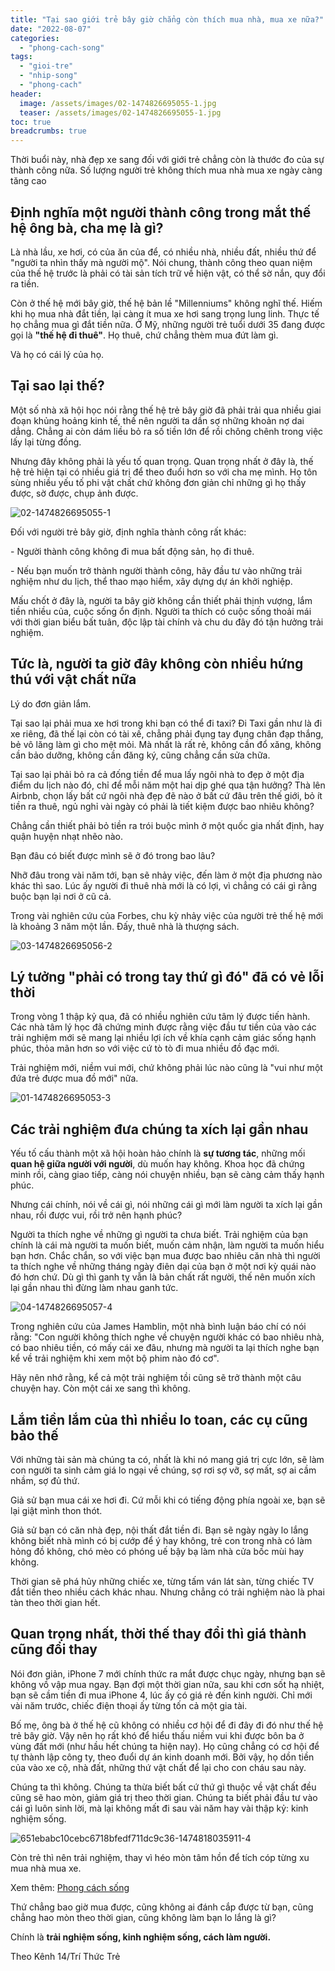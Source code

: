 ```yaml
---
title: "Tại sao giới trẻ bây giờ chẳng còn thích mua nhà, mua xe nữa?"
date: "2022-08-07"
categories: 
  - "phong-cach-song"
tags: 
  - "gioi-tre"
  - "nhip-song"
  - "phong-cach"
header:
  image: /assets/images/02-1474826695055-1.jpg
  teaser: /assets/images/02-1474826695055-1.jpg
toc: true
breadcrumbs: true
---
```


Thời buổi này, nhà đẹp xe sang đối với giới trẻ chẳng còn là thước đo của sự thành công nữa. Số lượng người trẻ không thích mua nhà mua xe ngày càng tăng cao

## Định nghĩa một người thành công trong mắt thế hệ ông bà, cha mẹ là gì?

Là nhà lầu, xe hơi, có của ăn của để, có nhiều nhà, nhiều đất, nhiều thứ để "người ta nhìn thấy mà người mộ". Nói chung, thành công theo quan niệm của thế hệ trước là phải có tài sản tích trữ về hiện vật, có thể sờ nắn, quy đổi ra tiền.

Còn ở thế hệ mới bây giờ, thế hệ bản lề "Millenniums" không nghĩ thế. Hiếm khi họ mua nhà đắt tiền, lại càng ít mua xe hơi sang trọng lung linh. Thực tế họ chẳng mua gì đắt tiền nữa. Ở Mỹ, những người trẻ tuổi dưới 35 đang được gọi là **"thế hệ đi thuê"**. Họ thuê, chứ chẳng thèm mua đứt làm gì.

Và họ có cái lý của họ.

## Tại sao lại thế?

Một số nhà xã hội học nói rằng thế hệ trẻ bây giờ đã phải trải qua nhiều giai đoạn khủng hoảng kinh tế, thế nên người ta dần sợ những khoản nợ dai dẳng. Chẳng ai còn dám liều bỏ ra số tiền lớn để rồi chông chênh trong việc lấy lại từng đồng.

Nhưng đây không phải là yếu tố quan trọng. Quan trọng nhất ở đây là, thế hệ trẻ hiện tại có nhiều giá trị để theo đuổi hơn so với cha mẹ mình. Họ tôn sùng nhiều yếu tố phi vật chất chứ không đơn giản chỉ những gì họ thấy được, sờ được, chụp ảnh được.

![02-1474826695055-1](/assets/images/02-1474826695055-1.jpg)

Đối với người trẻ bây giờ, định nghĩa thành công rất khác:

\- Người thành công không đi mua bất động sản, họ đi thuê.

\- Nếu bạn muốn trở thành người thành công, hãy đầu tư vào những trải nghiệm như du lịch, thể thao mạo hiểm, xây dựng dự án khởi nghiệp.

Mấu chốt ở đây là, người ta bây giờ không cần thiết phải thịnh vượng, lắm tiền nhiều của, cuộc sống ổn định. Người ta thích có cuộc sống thoải mái với thời gian biểu bất tuân, độc lập tài chính và chu du đây đó tận hưởng trải nghiệm.

## Tức là, người ta giờ đây không còn nhiều hứng thú với vật chất nữa

Lý do đơn giản lắm.

Tại sao lại phải mua xe hơi trong khi bạn có thể đi taxi? Đi Taxi gần như là đi xe riêng, đã thế lại còn có tài xế, chẳng phải đụng tay đụng chân đạp thắng, bẻ vô lăng làm gì cho mệt mỏi. Mà nhất là rất rẻ, không cần đổ xăng, không cần bảo dưỡng, không cần đăng ký, cũng chẳng cần sửa chữa.

Tại sao lại phải bỏ ra cả đống tiền để mua lấy ngôi nhà to đẹp ở một địa điểm du lịch nào đó, chỉ để mỗi năm một hai dịp ghé qua tận hưởng? Thà lên Airbnb, chọn lấy bất cứ ngôi nhà đẹp đẽ nào ở bất cứ đâu trên thế giới, bỏ ít tiền ra thuê, ngủ nghỉ vài ngày có phải là tiết kiệm được bao nhiêu không?

Chẳng cần thiết phải bỏ tiền ra trói buộc mình ở một quốc gia nhất định, hay quận huyện nhạt nhẽo nào.

Bạn đâu có biết được mình sẽ ở đó trong bao lâu?

Nhỡ đâu trong vài năm tới, bạn sẽ nhảy việc, đến làm ở một địa phương nào khác thì sao. Lúc ấy người đi thuê nhà mới là có lợi, vì chẳng có cái gì rằng buộc bạn lại nơi ở cũ cả.

Trong vài nghiên cứu của Forbes, chu kỳ nhảy việc của người trẻ thế hệ mới là khoảng 3 năm một lần. Đấy, thuê nhà là thượng sách.

![03-1474826695056-2](/assets/images/03-1474826695056-2.jpg)

## Lý tưởng "phải có trong tay thứ gì đó" đã có vẻ lỗi thời

Trong vòng 1 thập kỷ qua, đã có nhiều nghiên cứu tâm lý được tiến hành. Các nhà tâm lý học đã chứng minh được rằng việc đầu tư tiền của vào các trải nghiệm mới sẽ mang lại nhiều lợi ích về khía cạnh cảm giác sống hạnh phúc, thỏa mãn hơn so với việc cứ tò tò đi mua nhiều đồ đạc mới.

Trải nghiệm mới, niềm vui mới, chứ không phải lúc nào cũng là "vui như một đứa trẻ được mua đồ mới" nữa.

![01-1474826695053-3](/assets/images/01-1474826695053-3.jpg)

## Các trải nghiệm đưa chúng ta xích lại gần nhau

Yếu tố cấu thành một xã hội hoàn hảo chính là **sự tương tác**, những mối **quan hệ giữa người với người**, dù muốn hay không. Khoa học đã chứng minh rồi, càng giao tiếp, càng nói chuyện nhiều, bạn sẽ càng cảm thấy hạnh phúc.

Nhưng cái chính, nói về cái gì, nói những cái gì mới làm người ta xích lại gần nhau, rồi được vui, rồi trở nên hạnh phúc?

Người ta thích nghe về những gì người ta chưa biết. Trải nghiệm của bạn chính là cái mà người ta muốn biết, muốn cảm nhận, làm người ta muốn hiểu bạn hơn. Chắc chắn, so với việc bạn mua được bao nhiêu căn nhà thì người ta thích nghe về những tháng ngày điên dại của bạn ở một nơi kỳ quái nào đó hơn chứ. Dù gì thì ganh tỵ vẫn là bản chất rất người, thế nên muốn xích lại gần nhau thì đừng làm nhau ganh tức.

![04-1474826695057-4](/assets/images/04-1474826695057-4.jpg)

Trong nghiên cứu của James Hamblin, một nhà bình luận báo chí có nói rằng: "Con người không thích nghe về chuyện người khác có bao nhiêu nhà, có bao nhiêu tiền, có mấy cái xe đâu, nhưng mà người ta lại thích nghe bạn kể về trải nghiệm khi xem một bộ phim nào đó cơ".

Hãy nên nhớ rằng, kể cả một trải nghiệm tồi cũng sẽ trở thành một câu chuyện hay. Còn một cái xe sang thì không.

## Lắm tiền lắm của thì nhiều lo toan, các cụ cũng bảo thế

Với những tài sản mà chúng ta có, nhất là khi nó mang giá trị cực lớn, sẽ làm con người ta sinh cảm giá lo ngại về chúng, sợ rơi sợ vỡ, sợ mất, sợ ai cầm nhầm, sợ đủ thứ.

Giả sử bạn mua cái xe hơi đi. Cứ mỗi khi có tiếng động phía ngoài xe, bạn sẽ lại giật mình thon thót.

Giả sử bạn có căn nhà đẹp, nội thất đắt tiền đi. Bạn sẽ ngày ngày lo lắng không biết nhà mình có bị cướp để ý hay không, trẻ con trong nhà có làm hỏng đồ không, chó mèo có phóng uế bậy bạ làm nhà cửa bốc mùi hay không.

Thời gian sẽ phá hủy những chiếc xe, từng tấm ván lát sàn, từng chiếc TV đắt tiền theo nhiều cách khác nhau. Nhưng chẳng có trải nghiệm nào là phai tàn theo thời gian hết.

## Quan trọng nhất, thời thế thay đổi thì giá thành cũng đổi thay

Nói đơn giản, iPhone 7 mới chính thức ra mắt được chục ngày, nhưng bạn sẽ không vồ vập mua ngay. Bạn đợi một thời gian nữa, sau khi cơn sốt hạ nhiệt, bạn sẽ cầm tiền đi mua iPhone 4, lúc ấy có giá rẻ đến kinh người. Chỉ mới vài năm trước, chiếc điện thoại ấy từng tốn cả một gia tài.

Bố mẹ, ông bà ở thế hệ cũ không có nhiều cơ hội để đi đây đi đó như thế hệ trẻ bây giờ. Vậy nên họ rất khó để hiểu thấu niềm vui khi được bôn ba ở vùng đất mới (như hầu hết chúng ta hiện nay). Họ cũng chẳng có cơ hội để tự thành lập công ty, theo đuổi dự án kinh doanh mới. Bởi vậy, họ dồn tiền của vào xe cộ, nhà đất, những thứ vật chất để lại cho con cháu sau này.

Chúng ta thì không. Chúng ta thừa biết bất cứ thứ gì thuộc về vật chất đều cũng sẽ hao mòn, giảm giá trị theo thời gian. Chúng ta biết phải đầu tư vào cái gì luôn sinh lời, mà lại không mất đi sau vài năm hay vài thập kỷ: kinh nghiệm sống.

![651ebabc10cebc6718bfedf711dc9c36-1474818035911-4](/assets/images/651ebabc10cebc6718bfedf711dc9c36-1474818035911-4.jpg)

Còn trẻ thì nên trải nghiệm, thay vì héo mòn tâm hồn để tích cóp từng xu mua nhà mua xe.

Xem thêm: [Phong cách sống](https://sofsog.com/phong-cach-song)

Thứ chẳng bao giờ mua được, cũng không ai đánh cắp được từ bạn, cũng chẳng hao mòn theo thời gian, cũng không làm bạn lo lắng là gì?

Chính là **trải nghiệm sống, kinh nghiệm sống, cách làm người.**

Theo Kênh 14/Trí Thức Trẻ
